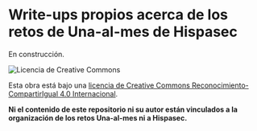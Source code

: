 ﻿# Write-ups propios acerca de los retos de Una-al-mes de Hispasec

En construcción.

![Licencia de Creative Commons](https://i.creativecommons.org/l/by-sa/4.0/88x31.png)

Esta obra está bajo una [licencia de Creative Commons Reconocimiento-CompartirIgual 4.0 Internacional](http://creativecommons.org/licenses/by-sa/4.0/).

**Ni el contenido de este repositorio ni su autor están vinculados a la organización de los retos Una-al-mes ni a Hispasec.**
